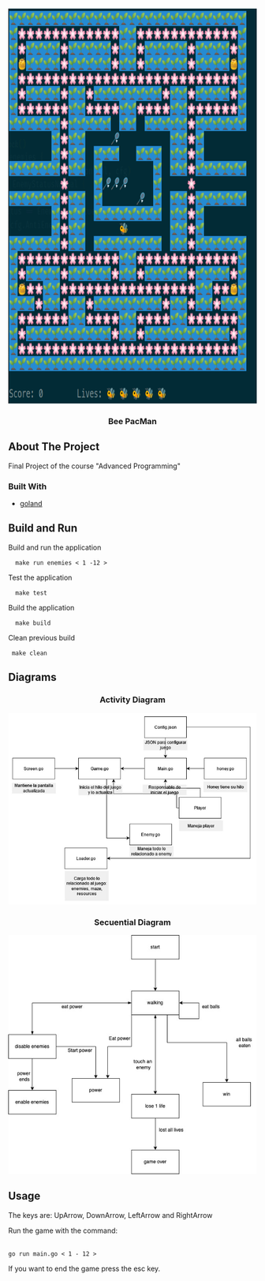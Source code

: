 <div id="top"></div>
<!--
*** Thanks for checking out the Best-README-Template. If you have a suggestion
*** that would make this better, please fork the repo and create a pull request
*** or simply open an issue with the tag "enhancement".
*** Don't forget to give the project a star!
*** Thanks again! Now go create something AMAZING! :D
-->

<!-- PROJECT SHIELDS -->
<!--
*** I'm using markdown "reference style" links for readability.
*** Reference links are enclosed in brackets [ ] instead of parentheses ( ).
*** See the bottom of this document for the declaration of the reference variables
*** for contributors-url, forks-url, etc. This is an optional, concise syntax you may use.
*** https://www.markdownguide.org/basic-syntax/#reference-style-links
-->

<!-- PROJECT LOGO -->
<br />
<div align="center">
  <a href="https://github.com/othneildrew/Best-README-Template">
    <img src="assets/startGame.png" alt="Logo" width="800" height="800">
  </a>

  <h3 align="center">Bee PacMan</h3>
</div>
<!-- ABOUT THE PROJECT -->

## About The Project

Final Project of the course "Advanced Programming"

### Built With

- [goland](https://www.jetbrains.com/idea/download/download-thanks.html)

## Build and Run

Build and run the application

```
  make run enemies < 1 -12 >
```

Test the application

```
  make test
```

Build the application

```
  make build
```

Clean previous build
```
 make clean
```


## Diagrams
<div align="center">
<h3 align="center">Activity Diagram</h3>
<a href="https://github.com/othneildrew/Best-README-Template">
 <img src="assets/activity.png" alt="Logo">
</a>
<h3 align="center">Secuential Diagram</h3>
<a href="https://github.com/othneildrew/Best-README-Template">
 <img src="assets/diagram2.jpeg" alt="Logo">
</a>
</div>

## Usage
The keys are: UpArrow, DownArrow, LeftArrow and RightArrow

Run the game with the command:

```

go run main.go < 1 - 12 >

```

If you want to end the game press the esc key.


<!-- MARKDOWN LINKS & IMAGES -->
<!-- https://www.markdownguide.org/basic-syntax/#reference-style-links -->
[contributors-shield]: https://img.shields.io/github/contributors/othneildrew/Best-README-Template.svg?style=for-the-badge
[contributors-url]: https://github.com/othneildrew/Best-README-Template/graphs/contributors
[forks-shield]: https://img.shields.io/github/forks/othneildrew/Best-README-Template.svg?style=for-the-badge
[forks-url]: https://github.com/othneildrew/Best-README-Template/network/members
[stars-shield]: https://img.shields.io/github/stars/othneildrew/Best-README-Template.svg?style=for-the-badge
[stars-url]: https://github.com/othneildrew/Best-README-Template/stargazers
[issues-shield]: https://img.shields.io/github/issues/othneildrew/Best-README-Template.svg?style=for-the-badge
[issues-url]: https://github.com/othneildrew/Best-README-Template/issues
[license-shield]: https://img.shields.io/github/license/othneildrew/Best-README-Template.svg?style=for-the-badge
[license-url]: https://github.com/othneildrew/Best-README-Template/blob/master/LICENSE.txt
[linkedin-shield]: https://img.shields.io/badge/-LinkedIn-black.svg?style=for-the-badge&logo=linkedin&colorB=555
[linkedin-url]: https://linkedin.com/in/othneildrew
[product-screenshot]: images/screenshot.png
```
